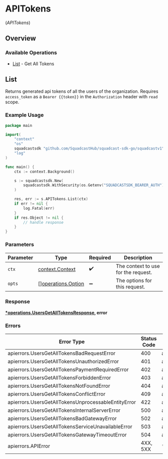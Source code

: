 # APITokens
(*APITokens*)

## Overview

### Available Operations

* [List](#list) - Get All Tokens

## List

Returns generated api tokens of all the users of the organization.
Requires `access_token` as a `Bearer {{token}}` in the `Authorization` header with `read` scope.

### Example Usage

<!-- UsageSnippet language="go" operationID="Users_getAllTokens" method="get" path="/v3/refresh-token" -->
```go
package main

import(
	"context"
	"os"
	squadcastsdk "github.com/SquadcastHub/squadcast-sdk-go/squadcastv1"
	"log"
)

func main() {
    ctx := context.Background()

    s := squadcastsdk.New(
        squadcastsdk.WithSecurity(os.Getenv("SQUADCASTSDK_BEARER_AUTH")),
    )

    res, err := s.APITokens.List(ctx)
    if err != nil {
        log.Fatal(err)
    }
    if res.Object != nil {
        // handle response
    }
}
```

### Parameters

| Parameter                                                | Type                                                     | Required                                                 | Description                                              |
| -------------------------------------------------------- | -------------------------------------------------------- | -------------------------------------------------------- | -------------------------------------------------------- |
| `ctx`                                                    | [context.Context](https://pkg.go.dev/context#Context)    | :heavy_check_mark:                                       | The context to use for the request.                      |
| `opts`                                                   | [][operations.Option](../../models/operations/option.md) | :heavy_minus_sign:                                       | The options for this request.                            |

### Response

**[*operations.UsersGetAllTokensResponse](../../models/operations/usersgetalltokensresponse.md), error**

### Errors

| Error Type                                          | Status Code                                         | Content Type                                        |
| --------------------------------------------------- | --------------------------------------------------- | --------------------------------------------------- |
| apierrors.UsersGetAllTokensBadRequestError          | 400                                                 | application/json                                    |
| apierrors.UsersGetAllTokensUnauthorizedError        | 401                                                 | application/json                                    |
| apierrors.UsersGetAllTokensPaymentRequiredError     | 402                                                 | application/json                                    |
| apierrors.UsersGetAllTokensForbiddenError           | 403                                                 | application/json                                    |
| apierrors.UsersGetAllTokensNotFoundError            | 404                                                 | application/json                                    |
| apierrors.UsersGetAllTokensConflictError            | 409                                                 | application/json                                    |
| apierrors.UsersGetAllTokensUnprocessableEntityError | 422                                                 | application/json                                    |
| apierrors.UsersGetAllTokensInternalServerError      | 500                                                 | application/json                                    |
| apierrors.UsersGetAllTokensBadGatewayError          | 502                                                 | application/json                                    |
| apierrors.UsersGetAllTokensServiceUnavailableError  | 503                                                 | application/json                                    |
| apierrors.UsersGetAllTokensGatewayTimeoutError      | 504                                                 | application/json                                    |
| apierrors.APIError                                  | 4XX, 5XX                                            | \*/\*                                               |